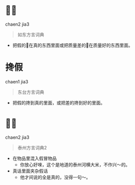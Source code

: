 # 𢵔假
chaen2 jia3
> 如东方言词典
- 把假的𢵔在真的东西里面或把质量差的𢵔在质量好的东西里面。

# 搀假
chaen1 jia3
> 东台方言词典
- 把假的搀到真的里面，或把差的搀到好的里面。


# 𢵔假
chaen2 jia3
> 泰州方言词典2
- 在物品里混入假冒物品
  - 你放心好唻，这个是地道的泰州河横大米，不作兴～的。
- 真话里面夹杂假话
  - 他才间说的全是真的，没得一句～。